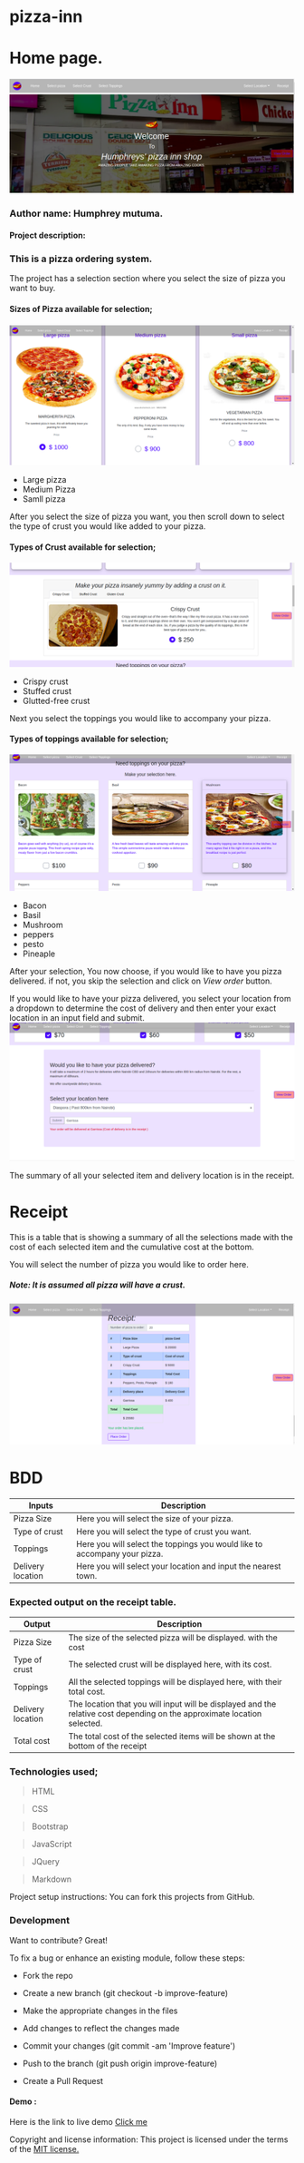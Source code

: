 # pizza-inn

# Home page.
![The Home page](images/home.png)

### Author name: Humphrey mutuma.

#### Project description:
### This is a pizza ordering system. 

The project has a selection section   where you select the size of pizza you want to buy.
#### Sizes of Pizza available for selection;
![The piza size page](images/pizza-size.png)

- Large pizza
- Medium Pizza
- Samll pizza

After you select the size of pizza you want, you then scroll down to select the type of crust you would like added to your pizza.
#### Types of Crust available for selection;
![The crust page](images/crust.png)

- Crispy crust
- Stuffed crust
- Glutted-free crust

Next you select the toppings you would like to accompany your pizza.
#### Types of toppings available for selection;
![The toppings page](images/toppings.png)

- Bacon
- Basil
- Mushroom
- peppers
- pesto
- Pineaple


After your selection, You now choose, if you would like to have you pizza delivered. if not, you skip the selection and click on *View order* button.

If you would like to have your pizza delivered, you select your location from a dropdown to determine the cost of delivery and then enter your exact location in an input field and submit. 
![The delivery page](images/delivery-location.png)

The summary of all your selected item and delivery location is in the receipt.

# Receipt

This is a table that is showing a summary of all the  selections made with the cost of each selected item and the cumulative cost at the bottom.

You will select the number of pizza you would like to order here.
##### Note: It is assumed all pizza will have a crust.
![The receipt ](images/receipt.png)

# BDD

| Inputs  | Description  |
|---|---|
|Pizza Size  | Here you will select the size of your pizza.  |
| Type of crust  | Here you will select the type of crust you want.  |
| Toppings  |  Here you will select the toppings you would like to accompany your pizza. |
| Delivery location  |  Here you will select your location and input the nearest town. |

### Expected output on the receipt table.
| Output  | Description  |
|---|---|
|Pizza Size   |  The size of the selected pizza will be displayed. with the cost|
|Type of crust   | The selected crust will be displayed here, with its cost.|	
|Toppings   | All the selected toppings will be displayed here, with their total cost.|
|Delivery location  | The location that you will input will be displayed and the relative cost depending on the approximate location selected.|
|Total cost  | The total cost of the selected items will be shown at the bottom of the receipt |
### Technologies used;
> HTML

> CSS

>Bootstrap

>JavaScript

> JQuery

>Markdown

Project setup instructions: You can fork this projects from GitHub.
 ### Development

Want to contribute? Great!

To fix a bug or enhance an existing module, follow these steps:

- Fork the repo

- Create a new branch (git checkout -b improve-feature)

- Make the appropriate changes in the files

- Add changes to reflect the changes made

- Commit your changes (git commit -am 'Improve feature')

- Push to the branch (git push origin improve-feature)

- Create a Pull Request

#### Demo : 
Here is the link to live demo [Click me](https://humphrey-mutuma.github.io/pizza-inn/)

Copyright and license information: This project is licensed under the terms of the [MIT license.](https://github.com/humphrey-mutuma/pizza-inn/blob/master/LICENSE.md)
